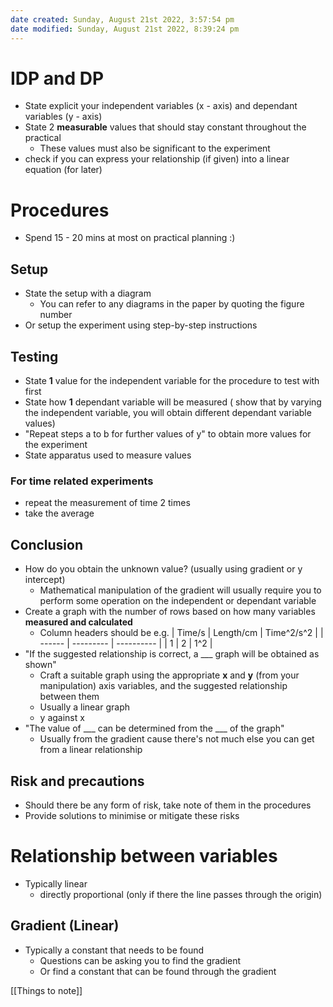 ```yaml
---
date created: Sunday, August 21st 2022, 3:57:54 pm
date modified: Sunday, August 21st 2022, 8:39:24 pm
---
```


# IDP and DP

- State explicit your independent variables (x - axis) and dependant variables (y - axis)
- State 2 **measurable** values that should stay constant throughout the practical
	- These values must also be significant to the experiment
- check if you can express your relationship (if given) into a linear equation (for later)

# Procedures

- Spend 15 - 20 mins at most on practical planning :)

## Setup

- State the setup with a diagram
	- You can refer to any diagrams in the paper by quoting the figure number
- Or setup the experiment using step-by-step instructions

## Testing

- State **1** value for the independent variable for the procedure to test with first
- State how **1** dependant variable will be measured ( show that by varying the independent variable, you will obtain different dependant variable values)
- "Repeat steps a to b for further values of y" to obtain more values for the experiment
- State apparatus used to measure values

### For time related experiments

- repeat the measurement of time 2 times
- take the average

## Conclusion

- How do you obtain the unknown value? (usually using gradient or y intercept)
	- Mathematical manipulation of the gradient will usually require you to perform some operation on the independent or dependant variable
- Create a graph with the number of rows based on how many variables **measured and calculated**
	- Column headers should be e.g.
| Time/s | Length/cm | Time^2/s^2 |
| ------ | --------- | ---------- |
| 1      | 2         | 1^2           |
- "If the suggested relationship is correct, a ___ graph will be obtained as shown"
	- Craft a suitable graph using the appropriate **x** and **y** (from your manipulation) axis variables, and the suggested relationship between them
	- Usually a linear graph
	- y against x
- "The value of ___ can be determined from the ___ of the graph"
	- Usually from the gradient cause there's not much else you can get from a linear relationship

## Risk and precautions

- Should there be any form of risk, take note of them in the procedures
- Provide solutions to minimise or mitigate these risks

# Relationship between variables

- Typically linear
	- directly proportional (only if there the line passes through the origin)

## Gradient (Linear)

- Typically a constant that needs to be found
	- Questions can be asking you to find the gradient
	- Or find a constant that can be found through the gradient

[[Things to note]]